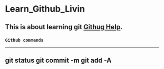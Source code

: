 # Learn_Github_Livin
## This is about learning git [Githug Help](www.youtube.com).

### `Github commands`

---
git status
git commit -m
git add -A
---
